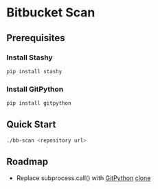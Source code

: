 # Bitbucket Scan

## Prerequisites

### Install Stashy
```sh
pip install stashy
```

### Install GitPython
```sh
pip install gitpython
```

## Quick Start

```sh
./bb-scan <repository url>
```

## Roadmap
- Replace subprocess.call() with [GitPython](http://masnun.com/2012/01/22/fetching-remote-git-repo-with-python-in-a-few-lines-of-codes.html) [clone](http://stackoverflow.com/questions/2472552/python-way-to-clone-a-git-repository)
